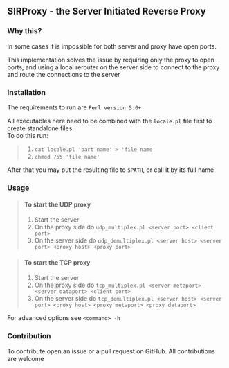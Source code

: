 ## SIRProxy - the Server Initiated Reverse Proxy

### Why this?

In some cases it is impossible for
both server and proxy have open ports.

This implementation solves the issue by requiring only
the proxy to open ports, and using a local rerouter
on the server side to connect to the proxy and route the
connections to the server

### Installation

The requirements to run are `Perl version 5.0+`

All executables here need to be combined with the `locale.pl` file first to create standalone files.  
To do this run:

> 1. `cat locale.pl 'part name' > 'file name'`
> 2. `chmod 755 'file name'`

After that you may put the resulting file to `$PATH`, or call it by its full name

### Usage

> #### To start the UDP proxy
>
> 1. Start the server
> 2. On the proxy side do `udp_multiplex.pl <server port> <client port>`
> 3. On the server side do `udp_demultiplex.pl <server host> <server port> <proxy host> <proxy port>`

> #### To start the TCP proxy
>
> 1. Start the server
> 2. On the proxy side do `tcp_multiplex.pl <server metaport> <server dataport> <client port>`
> 3. On the server side do `tcp_demultiplex.pl <server host> <server port> <proxy host> <proxy metaport> <proxy dataport>`

For advanced options see `<command> -h`

### Contribution

To contribute open an issue or a pull request on GitHub. All contributions are welcome
